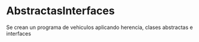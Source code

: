 # AbstractasInterfaces
Se crean un programa de vehiculos aplicando herencia, clases abstractas e interfaces
